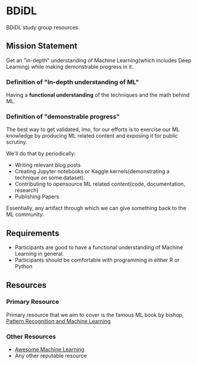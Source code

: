 # BDiDL

BDiDL study group resources.

## Mission Statement

Get an "in-depth" understanding of Machine Learning(which includes Deep Learning) while making demonstrable progress in it.

### Definition of "In-depth understanding of ML"

Having a **functional understanding** of the techniques and the math behind ML.

### Definition of "demonstrable progress"

The best way to get validated, imo, for our efforts is to exercise our ML knowledge by producing ML related content and exposing it for public scrutiny.   

We'll do that by periodically: 
- Writing relevant blog posts
- Creating Jupyter notebooks or Kaggle kernels(demonstrating a technique on some dataset). 
- Contributing to opensource ML related content(code, documentation, research)
- Publishing Papers

Essentially, any artifact through which we can give something back to the ML community. 

## Requirements

- Participants are good to have a functional understanding of Machine Learning in general.
- Participants should be comfortable with programming in either R or Python

## Resources
### Primary Resource
Primary resource that we aim to cover is the famous ML book by bishop, [Pattern Recognition and Machine Learning](https://www.microsoft.com/en-us/research/uploads/prod/2006/01/Bishop-Pattern-Recognition-and-Machine-Learning-2006.pdf)

### Other Resources
- [Awesome Machine Learning](https://github.com/josephmisiti/awesome-machine-learning)
- Any other reputable resource
